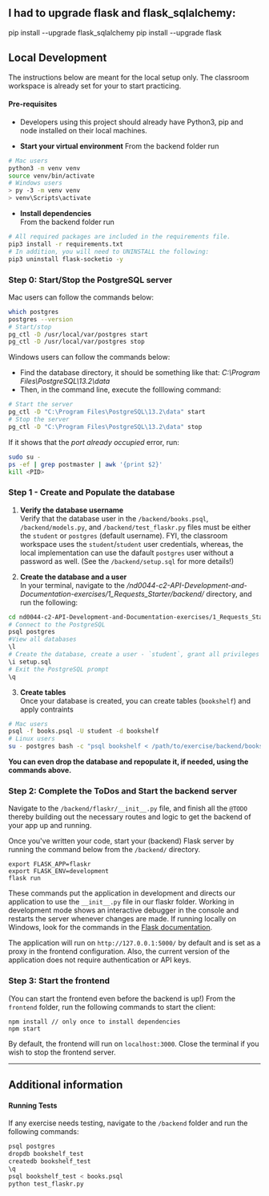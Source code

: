 ## I had to upgrade flask and flask_sqlalchemy:
pip install --upgrade flask_sqlalchemy
pip install --upgrade flask

## Local Development 
The instructions below are meant for the local setup only. The classroom workspace is already set for your to start practicing. 

#### Pre-requisites
* Developers using this project should already have Python3, pip and node installed on their local machines.


* **Start your virtual environment** 
From the backend folder run
```bash
# Mac users
python3 -m venv venv
source venv/bin/activate
# Windows users
> py -3 -m venv venv
> venv\Scripts\activate
```

* **Install dependencies**<br>
From the backend folder run 
```bash
# All required packages are included in the requirements file. 
pip3 install -r requirements.txt
# In addition, you will need to UNINSTALL the following:
pip3 uninstall flask-socketio -y
```


### Step 0: Start/Stop the PostgreSQL server
Mac users can follow the commands below:
```bash
which postgres
postgres --version
# Start/stop
pg_ctl -D /usr/local/var/postgres start
pg_ctl -D /usr/local/var/postgres stop 
```
Windows users can follow the commands below:
- Find the database directory, it should be something like that: *C:\Program Files\PostgreSQL\13.2\data*
- Then, in the command line, execute the folllowing command: 
```bash
# Start the server
pg_ctl -D "C:\Program Files\PostgreSQL\13.2\data" start
# Stop the server
pg_ctl -D "C:\Program Files\PostgreSQL\13.2\data" stop
```
If it shows that the *port already occupied* error, run:
```bash
sudo su - 
ps -ef | grep postmaster | awk '{print $2}'
kill <PID> 
```

### Step 1 - Create and Populate the database
1. **Verify the database username**<br>
Verify that the database user in the `/backend/books.psql`, `/backend/models.py`, and `/backend/test_flaskr.py` files must be either the `student` or `postgres` (default username). FYI, the classroom workspace uses the `student`/`student` user credentials, whereas, the local implementation can use the dafault `postgres` user without a password as well. (See the `/backend/setup.sql` for more details!)

2. **Create the database and a user**<br>
In your terminal, navigate to the */nd0044-c2-API-Development-and-Documentation-exercises/1_Requests_Starter/backend/* directory, and run the following:
```bash
cd nd0044-c2-API-Development-and-Documentation-exercises/1_Requests_Starter/backend
# Connect to the PostgreSQL
psql postgres
#View all databases
\l
# Create the database, create a user - `student`, grant all privileges to the student
\i setup.sql
# Exit the PostgreSQL prompt
\q
```


3. **Create tables**<br>
Once your database is created, you can create tables (`bookshelf`) and apply contraints
```bash
# Mac users
psql -f books.psql -U student -d bookshelf
# Linux users
su - postgres bash -c "psql bookshelf < /path/to/exercise/backend/books.psql"

```
**You can even drop the database and repopulate it, if needed, using the commands above.** 


### Step 2: Complete the ToDos and Start the backend server
Navigate to the `/backend/flaskr/__init__.py` file, and finish all the `@TODO` thereby building out the necessary routes and logic to get the backend of your app up and running.

Once you've written your code, start your (backend) Flask server by running the command below from the `/backend/` directory.
```
export FLASK_APP=flaskr
export FLASK_ENV=development
flask run
```
These commands put the application in development and directs our application to use the `__init__.py` file in our flaskr folder. Working in development mode shows an interactive debugger in the console and restarts the server whenever changes are made. If running locally on Windows, look for the commands in the [Flask documentation](http://flask.pocoo.org/docs/1.0/tutorial/factory/).

The application will run on `http://127.0.0.1:5000/` by default and is set as a proxy in the frontend configuration. Also, the current version of the application does not require authentication or API keys. 



### Step 3: Start the frontend
(You can start the frontend even before the backend is up!)
From the `frontend` folder, run the following commands to start the client: 
```
npm install // only once to install dependencies
npm start 
```
By default, the frontend will run on `localhost:3000`. Close the terminal if you wish to stop the frontend server. 

---

## Additional information
#### Running Tests
If any exercise needs testing, navigate to the `/backend` folder and run the following commands: 
```bash
psql postgres
dropdb bookshelf_test
createdb bookshelf_test
\q
psql bookshelf_test < books.psql
python test_flaskr.py
```